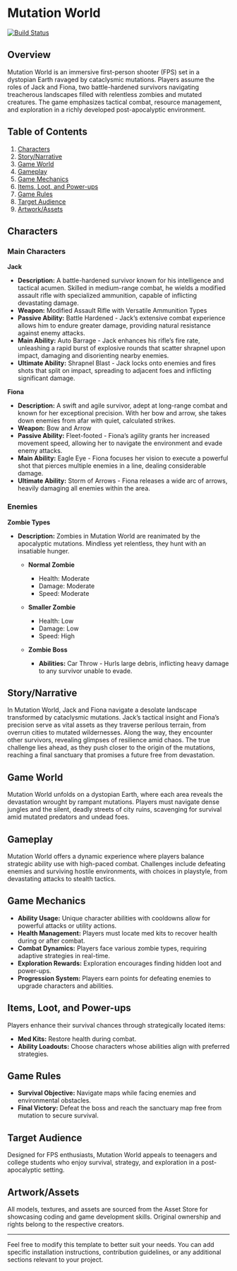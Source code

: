 # Mutation World

[![Build Status](https://img.shields.io/badge/build-link-blue)](your-build-link-here) 

## Overview

Mutation World is an immersive first-person shooter (FPS) set in a dystopian Earth ravaged by cataclysmic mutations. Players assume the roles of Jack and Fiona, two battle-hardened survivors navigating treacherous landscapes filled with relentless zombies and mutated creatures. The game emphasizes tactical combat, resource management, and exploration in a richly developed post-apocalyptic environment.

## Table of Contents

1. [Characters](#characters)
2. [Story/Narrative](#storynarrative)
3. [Game World](#game-world)
4. [Gameplay](#gameplay)
5. [Game Mechanics](#game-mechanics)
6. [Items, Loot, and Power-ups](#items-loot-and-power-ups)
7. [Game Rules](#game-rules)
8. [Target Audience](#target-audience)
9. [Artwork/Assets](#artworkassets)

## Characters

### Main Characters

**Jack**  
- **Description:** A battle-hardened survivor known for his intelligence and tactical acumen. Skilled in medium-range combat, he wields a modified assault rifle with specialized ammunition, capable of inflicting devastating damage.
- **Weapon:** Modified Assault Rifle with Versatile Ammunition Types
- **Passive Ability:** Battle Hardened - Jack’s extensive combat experience allows him to endure greater damage, providing natural resistance against enemy attacks.
- **Main Ability:** Auto Barrage - Jack enhances his rifle’s fire rate, unleashing a rapid burst of explosive rounds that scatter shrapnel upon impact, damaging and disorienting nearby enemies.
- **Ultimate Ability:** Shrapnel Blast - Jack locks onto enemies and fires shots that split on impact, spreading to adjacent foes and inflicting significant damage.

**Fiona**  
- **Description:** A swift and agile survivor, adept at long-range combat and known for her exceptional precision. With her bow and arrow, she takes down enemies from afar with quiet, calculated strikes.
- **Weapon:** Bow and Arrow
- **Passive Ability:** Fleet-footed - Fiona’s agility grants her increased movement speed, allowing her to navigate the environment and evade enemy attacks.
- **Main Ability:** Eagle Eye - Fiona focuses her vision to execute a powerful shot that pierces multiple enemies in a line, dealing considerable damage.
- **Ultimate Ability:** Storm of Arrows - Fiona releases a wide arc of arrows, heavily damaging all enemies within the area.

### Enemies

**Zombie Types**  
- **Description:** Zombies in Mutation World are reanimated by the apocalyptic mutations. Mindless yet relentless, they hunt with an insatiable hunger.

  - **Normal Zombie**
    - Health: Moderate
    - Damage: Moderate
    - Speed: Moderate

  - **Smaller Zombie**
    - Health: Low
    - Damage: Low
    - Speed: High

  - **Zombie Boss**
    - **Abilities:** Car Throw - Hurls large debris, inflicting heavy damage to any survivor unable to evade.

## Story/Narrative

In Mutation World, Jack and Fiona navigate a desolate landscape transformed by cataclysmic mutations. Jack’s tactical insight and Fiona’s precision serve as vital assets as they traverse perilous terrain, from overrun cities to mutated wildernesses. Along the way, they encounter other survivors, revealing glimpses of resilience amid chaos. The true challenge lies ahead, as they push closer to the origin of the mutations, reaching a final sanctuary that promises a future free from devastation.

## Game World

Mutation World unfolds on a dystopian Earth, where each area reveals the devastation wrought by rampant mutations. Players must navigate dense jungles and the silent, deadly streets of city ruins, scavenging for survival amid mutated predators and undead foes.

## Gameplay

Mutation World offers a dynamic experience where players balance strategic ability use with high-paced combat. Challenges include defeating enemies and surviving hostile environments, with choices in playstyle, from devastating attacks to stealth tactics.

## Game Mechanics

- **Ability Usage:** Unique character abilities with cooldowns allow for powerful attacks or utility actions.
- **Health Management:** Players must locate med kits to recover health during or after combat.
- **Combat Dynamics:** Players face various zombie types, requiring adaptive strategies in real-time.
- **Exploration Rewards:** Exploration encourages finding hidden loot and power-ups.
- **Progression System:** Players earn points for defeating enemies to upgrade characters and abilities.

## Items, Loot, and Power-ups

Players enhance their survival chances through strategically located items:
- **Med Kits:** Restore health during combat.
- **Ability Loadouts:** Choose characters whose abilities align with preferred strategies.

## Game Rules

- **Survival Objective:** Navigate maps while facing enemies and environmental obstacles.
- **Final Victory:** Defeat the boss and reach the sanctuary map free from mutation to secure survival.

## Target Audience

Designed for FPS enthusiasts, Mutation World appeals to teenagers and college students who enjoy survival, strategy, and exploration in a post-apocalyptic setting.

## Artwork/Assets

All models, textures, and assets are sourced from the Asset Store for showcasing coding and game development skills. Original ownership and rights belong to the respective creators.

---

Feel free to modify this template to better suit your needs. You can add specific installation instructions, contribution guidelines, or any additional sections relevant to your project.
